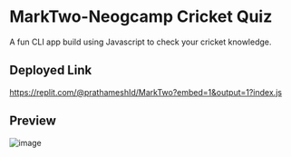 # MarkTwo-Neogcamp Cricket Quiz
A fun CLI app build using Javascript to check your cricket knowledge.

## Deployed Link
https://replit.com/@prathameshId/MarkTwo?embed=1&output=1?index.js

## Preview 
![image](https://user-images.githubusercontent.com/87566298/188274024-ee8abbad-17f5-453f-a366-37348115b131.png)
